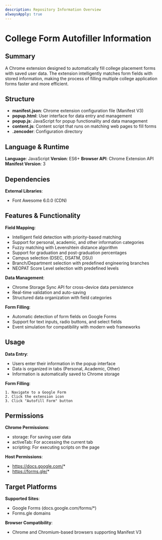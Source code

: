 ```yaml
---
description: Repository Information Overview
alwaysApply: true
---
```


# College Form Autofiller Information

## Summary
A Chrome extension designed to automatically fill college placement forms with saved user data. The extension intelligently matches form fields with stored information, making the process of filling multiple college application forms faster and more efficient.

## Structure
- **manifest.json**: Chrome extension configuration file (Manifest V3)
- **popup.html**: User interface for data entry and management
- **popup.js**: JavaScript for popup functionality and data management
- **content.js**: Content script that runs on matching web pages to fill forms
- **.zencoder**: Configuration directory

## Language & Runtime
**Language**: JavaScript
**Version**: ES6+
**Browser API**: Chrome Extension API
**Manifest Version**: 3

## Dependencies
**External Libraries**:
- Font Awesome 6.0.0 (CDN)

## Features & Functionality
**Field Mapping**:
- Intelligent field detection with priority-based matching
- Support for personal, academic, and other information categories
- Fuzzy matching with Levenshtein distance algorithm
- Support for graduation and post-graduation percentages
- Campus selection (DSEC, DSATM, DSU)
- Branch/Department selection with predefined engineering branches
- NEOPAT Score Level selection with predefined levels

**Data Management**:
- Chrome Storage Sync API for cross-device data persistence
- Real-time validation and auto-saving
- Structured data organization with field categories

**Form Filling**:
- Automatic detection of form fields on Google Forms
- Support for text inputs, radio buttons, and select fields
- Event simulation for compatibility with modern web frameworks

## Usage
**Data Entry**:
- Users enter their information in the popup interface
- Data is organized in tabs (Personal, Academic, Other)
- Information is automatically saved to Chrome storage

**Form Filling**:
```
1. Navigate to a Google Form
2. Click the extension icon
3. Click "Autofill Form" button
```

## Permissions
**Chrome Permissions**:
- storage: For saving user data
- activeTab: For accessing the current tab
- scripting: For executing scripts on the page

**Host Permissions**:
- https://docs.google.com/*
- https://forms.gle/*

## Target Platforms
**Supported Sites**:
- Google Forms (docs.google.com/forms/*)
- Forms.gle domains

**Browser Compatibility**:
- Chrome and Chromium-based browsers supporting Manifest V3